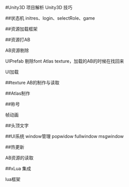 #Unity3D 项目解析
Unity3D 技巧

##状态机
 initres、login、selectRole、game
 
##资源加载框架

##资源打AB

AB资源剔除

UIPrefab 剔除font  Atlas texture，加载的AB的时候在找回来

UI加载

##texture AB的制作与读取

##Atlas制作

##称号

帧动画

##头顶文字


##UI系统
window管理 popwidow  fullwindow  msgwindow

##热更新

AB资源的读取

##xLua 集成

lua框架

